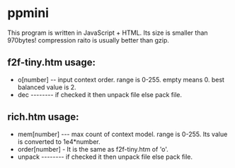# ppmini
This program is written in JavaScript + HTML. Its size is smaller than 970bytes! compression raito is usually better than gzip.
## f2f-tiny.htm usage:
* o[number] -- input context order. range is 0-255. empty means 0. best balanced value is 2.
* dec -------- if checked it then unpack file else pack file.

## rich.htm usage:
* mem[number] --- max count of context model. range is 0-255. Its value is converted to 1e4*number.
* order[number] - It is the same as f2f-tiny.htm of 'o'.
* unpack -------- if checked it then unpack file else pack file.
